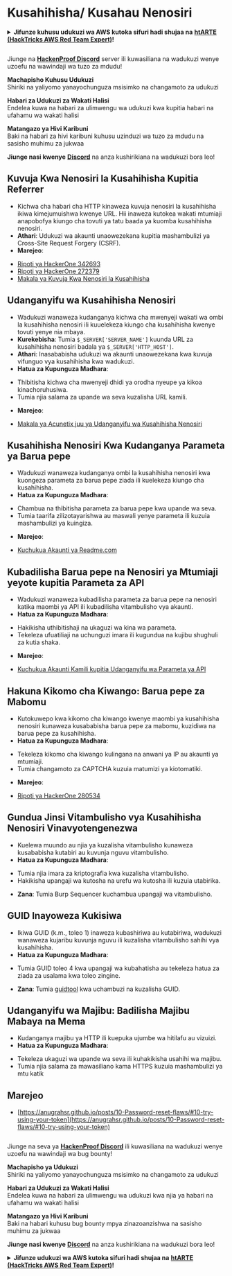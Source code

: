 # Kusahihisha/ Kusahau Nenosiri

<details>

<summary><strong>Jifunze kuhusu udukuzi wa AWS kutoka sifuri hadi shujaa na</strong> <a href="https://training.hacktricks.xyz/courses/arte"><strong>htARTE (HackTricks AWS Red Team Expert)</strong></a><strong>!</strong></summary>

Njia nyingine za kusaidia HackTricks:

* Ikiwa unataka kuona **kampuni yako ikionekana katika HackTricks** au **kupakua HackTricks kwa PDF** Angalia [**MPANGO WA KUJIUNGA**](https://github.com/sponsors/carlospolop)!
* Pata [**swag rasmi ya PEASS & HackTricks**](https://peass.creator-spring.com)
* Gundua [**The PEASS Family**](https://opensea.io/collection/the-peass-family), mkusanyiko wetu wa kipekee wa [**NFTs**](https://opensea.io/collection/the-peass-family)
* **Jiunge na** 💬 [**Kikundi cha Discord**](https://discord.gg/hRep4RUj7f) au [**kikundi cha telegram**](https://t.me/peass) au **tufuate** kwenye **Twitter** 🐦 [**@carlospolopm**](https://twitter.com/hacktricks_live)**.**
* **Shiriki mbinu zako za udukuzi kwa kuwasilisha PR kwa** [**HackTricks**](https://github.com/carlospolop/hacktricks) na [**HackTricks Cloud**](https://github.com/carlospolop/hacktricks-cloud) repos za github.

</details>

<figure><img src="../../.gitbook/assets/image (1) (3) (1).png" alt=""><figcaption></figcaption></figure>

Jiunge na [**HackenProof Discord**](https://discord.com/invite/N3FrSbmwdy) server ili kuwasiliana na wadukuzi wenye uzoefu na wawindaji wa tuzo za mdudu!

**Machapisho Kuhusu Udukuzi**\
Shiriki na yaliyomo yanayochunguza msisimko na changamoto za udukuzi

**Habari za Udukuzi za Wakati Halisi**\
Endelea kuwa na habari za ulimwengu wa udukuzi kwa kupitia habari na ufahamu wa wakati halisi

**Matangazo ya Hivi Karibuni**\
Baki na habari za hivi karibuni kuhusu uzinduzi wa tuzo za mdudu na sasisho muhimu za jukwaa

**Jiunge nasi kwenye** [**Discord**](https://discord.com/invite/N3FrSbmwdy) na anza kushirikiana na wadukuzi bora leo!

## **Kuvuja Kwa Nenosiri la Kusahihisha Kupitia Referrer**
* Kichwa cha habari cha HTTP kinaweza kuvuja nenosiri la kusahihisha ikiwa kimejumuishwa kwenye URL. Hii inaweza kutokea wakati mtumiaji anapobofya kiungo cha tovuti ya tatu baada ya kuomba kusahihisha nenosiri.
* **Athari**: Udukuzi wa akaunti unaowezekana kupitia mashambulizi ya Cross-Site Request Forgery (CSRF).
* **Marejeo**:
- [Ripoti ya HackerOne 342693](https://hackerone.com/reports/342693)
- [Ripoti ya HackerOne 272379](https://hackerone.com/reports/272379)
- [Makala ya Kuvuja Kwa Nenosiri la Kusahihisha](https://medium.com/@rubiojhayz1234/toyotas-password-reset-token-and-email-address-leak-via-referer-header-b0ede6507c6a)

## **Udanganyifu wa Kusahihisha Nenosiri**
* Wadukuzi wanaweza kudanganya kichwa cha mwenyeji wakati wa ombi la kusahihisha nenosiri ili kuuelekeza kiungo cha kusahihisha kwenye tovuti yenye nia mbaya.
* **Kurekebisha**: Tumia `$_SERVER['SERVER_NAME']` kuunda URL za kusahihisha nenosiri badala ya `$_SERVER['HTTP_HOST']`.
* **Athari**: Inasababisha udukuzi wa akaunti unaowezekana kwa kuvuja vifunguo vya kusahihisha kwa wadukuzi.
* **Hatua za Kupunguza Madhara**:
- Thibitisha kichwa cha mwenyeji dhidi ya orodha nyeupe ya kikoa kinachoruhusiwa.
- Tumia njia salama za upande wa seva kuzalisha URL kamili.
* **Marejeo**:
- [Makala ya Acunetix juu ya Udanganyifu wa Kusahihisha Nenosiri](https://www.acunetix.com/blog/articles/password-reset-poisoning/)

## **Kusahihisha Nenosiri Kwa Kudanganya Parameta ya Barua pepe**
* Wadukuzi wanaweza kudanganya ombi la kusahihisha nenosiri kwa kuongeza parameta za barua pepe ziada ili kuelekeza kiungo cha kusahihisha.
* **Hatua za Kupunguza Madhara**:
- Chambua na thibitisha parameta za barua pepe kwa upande wa seva.
- Tumia taarifa zilizotayarishwa au maswali yenye parameta ili kuzuia mashambulizi ya kuingiza.
* **Marejeo**:
- [Kuchukua Akaunti ya Readme.com](https://medium.com/@0xankush/readme-com-account-takeover-bugbounty-fulldisclosure-a36ddbe915be)

## **Kubadilisha Barua pepe na Nenosiri ya Mtumiaji yeyote kupitia Parameta za API**
* Wadukuzi wanaweza kubadilisha parameta za barua pepe na nenosiri katika maombi ya API ili kubadilisha vitambulisho vya akaunti.
* **Hatua za Kupunguza Madhara**:
- Hakikisha uthibitishaji na ukaguzi wa kina wa parameta.
- Tekeleza ufuatiliaji na uchunguzi imara ili kugundua na kujibu shughuli za kutia shaka.
* **Marejeo**:
- [Kuchukua Akaunti Kamili kupitia Udanganyifu wa Parameta ya API](https://medium.com/@adeshkolte/full-account-takeover-changing-email-and-password-of-any-user-through-api-parameters-3d527ab27240)

## **Hakuna Kikomo cha Kiwango: Barua pepe za Mabomu**
* Kutokuwepo kwa kikomo cha kiwango kwenye maombi ya kusahihisha nenosiri kunaweza kusababisha barua pepe za mabomu, kuzidiwa na barua pepe za kusahihisha.
* **Hatua za Kupunguza Madhara**:
- Tekeleza kikomo cha kiwango kulingana na anwani ya IP au akaunti ya mtumiaji.
- Tumia changamoto za CAPTCHA kuzuia matumizi ya kiotomatiki.
* **Marejeo**:
- [Ripoti ya HackerOne 280534](https://hackerone.com/reports/280534)

## **Gundua Jinsi Vitambulisho vya Kusahihisha Nenosiri Vinavyotengenezwa**
* Kuelewa muundo au njia ya kuzalisha vitambulisho kunaweza kusababisha kutabiri au kuvunja nguvu vitambulisho.
* **Hatua za Kupunguza Madhara**:
- Tumia njia imara za kriptografia kwa kuzalisha vitambulisho.
- Hakikisha upangaji wa kutosha na urefu wa kutosha ili kuzuia utabirika.
* **Zana**: Tumia Burp Sequencer kuchambua upangaji wa vitambulisho.

## **GUID Inayoweza Kukisiwa**
* Ikiwa GUID (k.m., toleo 1) inaweza kubashiriwa au kutabiriwa, wadukuzi wanaweza kujaribu kuvunja nguvu ili kuzalisha vitambulisho sahihi vya kusahihisha.
* **Hatua za Kupunguza Madhara**:
- Tumia GUID toleo 4 kwa upangaji wa kubahatisha au tekeleza hatua za ziada za usalama kwa toleo zingine.
* **Zana**: Tumia [guidtool](https://github.com/intruder-io/guidtool) kwa uchambuzi na kuzalisha GUID.

## **Udanganyifu wa Majibu: Badilisha Majibu Mabaya na Mema**
* Kudanganya majibu ya HTTP ili kuepuka ujumbe wa hitilafu au vizuizi.
* **Hatua za Kupunguza Madhara**:
- Tekeleza ukaguzi wa upande wa seva ili kuhakikisha usahihi wa majibu.
- Tumia njia salama za mawasiliano kama HTTPS kuzuia mashambulizi ya mtu katik
## Marejeo
* [https://anugrahsr.github.io/posts/10-Password-reset-flaws/#10-try-using-your-token](https://anugrahsr.github.io/posts/10-Password-reset-flaws/#10-try-using-your-token)

<figure><img src="../../.gitbook/assets/image (1) (3) (1).png" alt=""><figcaption></figcaption></figure>

Jiunge na seva ya [**HackenProof Discord**](https://discord.com/invite/N3FrSbmwdy) ili kuwasiliana na wadukuzi wenye uzoefu na wawindaji wa bug bounty!

**Machapisho ya Udukuzi**\
Shiriki na yaliyomo yanayochunguza msisimko na changamoto za udukuzi

**Habari za Udukuzi za Wakati Halisi**\
Endelea kuwa na habari za ulimwengu wa udukuzi kwa njia ya habari na ufahamu wa wakati halisi

**Matangazo ya Hivi Karibuni**\
Baki na habari kuhusu bug bounty mpya zinazoanzishwa na sasisho muhimu za jukwaa

**Jiunge nasi kwenye** [**Discord**](https://discord.com/invite/N3FrSbmwdy) na anza kushirikiana na wadukuzi bora leo!

<details>

<summary><strong>Jifunze udukuzi wa AWS kutoka sifuri hadi shujaa na</strong> <a href="https://training.hacktricks.xyz/courses/arte"><strong>htARTE (HackTricks AWS Red Team Expert)</strong></a><strong>!</strong></summary>

Njia nyingine za kusaidia HackTricks:

* Ikiwa unataka kuona **kampuni yako inatangazwa kwenye HackTricks** au **kupakua HackTricks kwa PDF** Angalia [**MPANGO WA KUJIUNGA**](https://github.com/sponsors/carlospolop)!
* Pata [**swag rasmi ya PEASS & HackTricks**](https://peass.creator-spring.com)
* Gundua [**The PEASS Family**](https://opensea.io/collection/the-peass-family), mkusanyiko wetu wa [**NFTs**](https://opensea.io/collection/the-peass-family) ya kipekee
* **Jiunge na** 💬 [**Kikundi cha Discord**](https://discord.gg/hRep4RUj7f) au [**kikundi cha telegram**](https://t.me/peass) au **tufuate** kwenye **Twitter** 🐦 [**@carlospolopm**](https://twitter.com/hacktricks_live)**.**
* **Shiriki mbinu zako za udukuzi kwa kuwasilisha PRs kwa** [**HackTricks**](https://github.com/carlospolop/hacktricks) na [**HackTricks Cloud**](https://github.com/carlospolop/hacktricks-cloud) repos za github.

</details>
